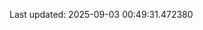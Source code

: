 <!-- lastfm -->
<p align="center"></p>

<!--START_SECTION:last-updated-->
Last updated: 2025-09-03 00:49:31.472380
<!--END_SECTION:last-updated-->